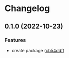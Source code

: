 # Changelog

## 0.1.0 (2022-10-23)


### Features

* create package ([cb54ddf](https://www.github.com/glocurrency/polaris-bank-service/commit/cb54ddfe136f35df0af28f285f80472a57b72786))
